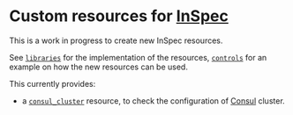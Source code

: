 Custom resources for [InSpec](https://www.inspec.io/)
=====================================================

This is a work in progress to create new InSpec resources.

See [`libraries`](libraries) for the implementation of the resources,
[`controls`](controls) for an example on how the new resources can be used.

This currently provides:

* a [`consul_cluster`](libraries/consul.rb) resource, to check the configuration of
  [Consul](https://consul.io) cluster.
